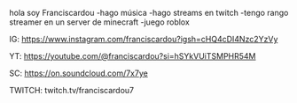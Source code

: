 
hola soy Franciscardou
-hago música 
-hago streams en twitch
-tengo rango streamer en un server de minecraft
-juego roblox 

IG: https://www.instagram.com/franciscardou?igsh=cHQ4cDI4Nzc2YzVy

YT: https://youtube.com/@franciscardou?si=hSYkVUiTSMPHR54M

SC: https://on.soundcloud.com/7x7ye

TWITCH: twitch.tv/franciscardou7 

